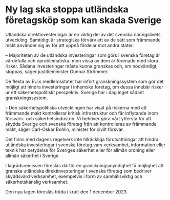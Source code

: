 # Ny lag ska stoppa utländska företagsköp som kan skada Sverige

Utländska direktinvesteringar är en viktig del av det svenska näringslivets utveckling. Samtidigt är strategiska förvärv ett av de sätt som främmande makt använder sig av för att uppnå fördelar mot andra stater.

– Majoriteten av de utländska investeringar som görs i svenska företag är värdefulla och oproblematiska, men vissa av dem är förenade med stora risker. Sådana investeringar måste kunna granskas och, om nödvändigt, stoppas, säger justitieminister Gunnar Strömmer.

De flesta av EU:s medlemsstater har infört granskningssystem som gör det möjligt att hindra investeringar i inhemska företag, om dessa innebär risker ur ett säkerhetspolitiskt perspektiv. Sverige har i dag inget sådant granskningssystem.

– Den säkerhetspolitiska utvecklingen har visat på riskerna med att främmande makt kontrollerar kritisk infrastruktur och får inflytande inom försvars\- och säkerhetsindustrin. Vi behöver göra vårt yttersta för att skydda Sverige och svenska företag från att kontrolleras av främmande makt, säger Carl\-Oskar Bohlin, minister för civilt försvar.

Det finns med dagens regelverk inte tillräckliga förutsättningar att hindra utländska investeringar i svenska företag vars verksamhet, information eller teknik har betydelse för Sveriges säkerhet eller för allmän ordning eller allmän säkerhet i Sverige.

I lagrådsremissen föreslås därför en granskningsmyndighet få möjlighet att granska utländska direktinvesteringar i svenska företag som bedriver skyddsvärd verksamhet, exempelvis i form av samhällsviktig och säkerhetskänslig verksamhet.

Den nya lagen föreslås träda i kraft den 1 december 2023\.
